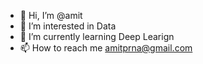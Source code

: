 - 👋 Hi, I’m @amit
- 👀 I’m interested in Data
- 🌱 I’m currently learning Deep Learign
- 📫 How to reach me amitprna@gmail.com

<!---
amitprna/amitprna is a ✨ special ✨ repository because its `README.md` (this file) appears on your GitHub profile.
You can click the Preview link to take a look at your changes.
--->

